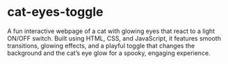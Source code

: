 # cat-eyes-toggle
A fun interactive webpage of a cat with glowing eyes that react to a light ON/OFF switch. Built using HTML, CSS, and JavaScript, it features smooth transitions, glowing effects, and a playful toggle that changes the background and the cat’s eye glow for a spooky, engaging experience.
